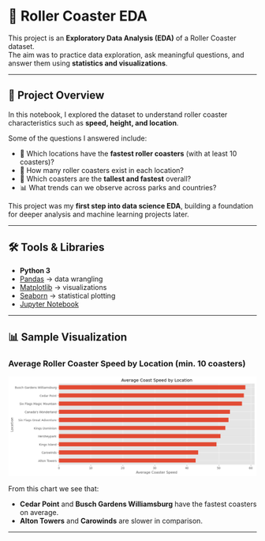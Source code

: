 # 🎢 Roller Coaster EDA  

This project is an **Exploratory Data Analysis (EDA)** of a Roller Coaster dataset.  
The aim was to practice data exploration, ask meaningful questions, and answer them using **statistics and visualizations**.  

---

## 📌 Project Overview  

In this notebook, I explored the dataset to understand roller coaster characteristics such as **speed, height, and location**.  

Some of the questions I answered include:  
- 📍 Which locations have the **fastest roller coasters** (with at least 10 coasters)?  
- 🎡 How many roller coasters exist in each location?  
- 🚀 Which coasters are the **tallest and fastest** overall?  
- 📊 What trends can we observe across parks and countries?  

This project was my **first step into data science EDA**, building a foundation for deeper analysis and machine learning projects later.  

---

## 🛠️ Tools & Libraries  

- **Python 3**  
- [Pandas](https://pandas.pydata.org/) → data wrangling  
- [Matplotlib](https://matplotlib.org/) → visualizations  
- [Seaborn](https://seaborn.pydata.org/) → statistical plotting  
- [Jupyter Notebook](https://jupyter.org/)  

---

## 📊 Sample Visualization  

### Average Roller Coaster Speed by Location (min. 10 coasters)  

![Sample Chart](image.png)  

From this chart we see that:  
- **Cedar Point** and **Busch Gardens Williamsburg** have the fastest coasters on average.  
- **Alton Towers** and **Carowinds** are slower in comparison.  

----
